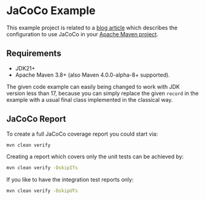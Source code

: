 <!---
 Licensed to the Apache Software Foundation (ASF) under one or more
 contributor license agreements.  See the NOTICE file distributed with
 this work for additional information regarding copyright ownership.
 The ASF licenses this file to You under the Apache License, Version 2.0
 (the "License"); you may not use this file except in compliance with
 the License.  You may obtain a copy of the License at

      http://www.apache.org/licenses/LICENSE-2.0

 Unless required by applicable law or agreed to in writing, software
 distributed under the License is distributed on an "AS IS" BASIS,
 WITHOUT WARRANTIES OR CONDITIONS OF ANY KIND, either express or implied.
 See the License for the specific language governing permissions and
 limitations under the License.
-->
# JaCoCo Example

This example project is related to a [blog article](https://blog.soebes.io/posts/2023/10/2023-10-26-maven-jacoco-configuration/)
which describes the configuration to use JaCoCo in your [Apache Maven project][apache-maven].

## Requirements

* JDK21+
* Apache Maven 3.8+ (also Maven 4.0.0-alpha-8+ supported).

The given code example can easily being changed to work with JDK version less than 17,
because you can simply replace the given `record` in the example with a usual 
final class implemented in the classical way. 

## JaCoCo Report

To create a full JaCoCo coverage report you could start via:

```bash
mvn clean verify
```

Creating a report which covers only the unit tests can be achieved by:

```bash
mvn clean verify -DskipITs
```

If you like to have the integration test reports only:

```bash
mvn clean verify -DskipUTs
```


[apache-maven]: https://maven.apache.org